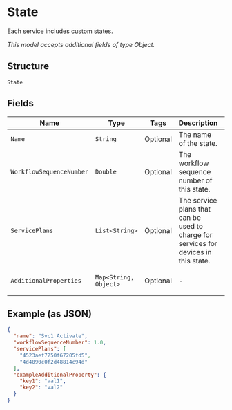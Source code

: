 
# State

Each service includes custom states.

*This model accepts additional fields of type Object.*

## Structure

`State`

## Fields

| Name | Type | Tags | Description | Getter | Setter |
|  --- | --- | --- | --- | --- | --- |
| `Name` | `String` | Optional | The name of the state. | String getName() | setName(String name) |
| `WorkflowSequenceNumber` | `Double` | Optional | The workflow sequence number of this state. | Double getWorkflowSequenceNumber() | setWorkflowSequenceNumber(Double workflowSequenceNumber) |
| `ServicePlans` | `List<String>` | Optional | The service plans that can be used to charge for services for devices in this state. | List<String> getServicePlans() | setServicePlans(List<String> servicePlans) |
| `AdditionalProperties` | `Map<String, Object>` | Optional | - | Object getAdditionalProperty(String key) | additionalProperty(String key, Object value) |

## Example (as JSON)

```json
{
  "name": "Svc1 Activate",
  "workflowSequenceNumber": 1.0,
  "servicePlans": [
    "4523aef7250f67205fd5",
    "4d4090c0f2d48814c94d"
  ],
  "exampleAdditionalProperty": {
    "key1": "val1",
    "key2": "val2"
  }
}
```

